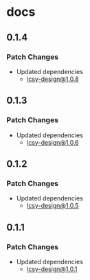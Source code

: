 # docs

## 0.1.4

### Patch Changes

- Updated dependencies
  - lcsy-design@1.0.8

## 0.1.3

### Patch Changes

- Updated dependencies
  - lcsy-design@1.0.6

## 0.1.2

### Patch Changes

- Updated dependencies
  - lcsy-design@1.0.5

## 0.1.1

### Patch Changes

- Updated dependencies
  - lcsy-design@1.0.1
